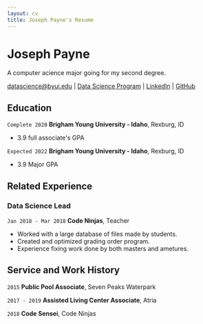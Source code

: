 ```yaml
---
layout: cv
title: Joseph Payne's Resume
---
```

# Joseph Payne
A computer acience major going for my second degree.

<div id="webaddress">
<a href="datascience@byui.edu">datascience@byui.edu</a>
| <a href="https://byuidatascience.github.io/development.html">Data Science Program</a>
| <a href="https://www.linkedin.com/groups/13537407/">LinkedIn</a>
| <a href="https://github.com/byuids-resumes">GitHub</a>
</div>

<!-- https://www.monique.tech/the-art-of-markdown -->

## Education

`Complete 2020`
__Brigham Young University - Idaho__, Rexburg, ID

- 3.9 full associate's GPA

`Expected 2022`
__Brigham Young University - Idaho__, Rexburg, ID

- 3.9 Major GPA


## Related Experience

### Data Science Lead

`Jan 2018 - Mar 2018`
__Code Ninjas__, Teacher

- Worked with a large database of files made by students.
- Created and optimized grading order program. 
- Experience fixing work done by both masters and ametures.

## Service and Work History

`2015`
__Public Pool Associate__, Seven Peaks Waterpark

`2017 - 2019`
__Assisted Living Center Associate__, Atria

`2018`
__Code Sensei__, Code Ninjas


<!-- ### Footer

Last updated: Mar 2021 -->


